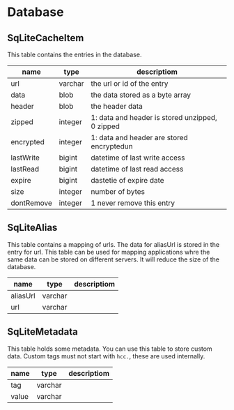 # Database



## SqLiteCacheItem

This table contains the entries in the database.

| name | type | descriptiom|
| ---  | --- | --- |
| url | varchar | the url or id of the entry
| data | blob | the data stored as a byte array
| header | blob | the header data 
| zipped | integer|1: data and header is stored unzipped, 0 zipped
| encrypted | integer | 1: data and header are stored encryptedun
| lastWrite | bigint | datetime of last write access
| lastRead | bigint | datetime of last read access
| expire | bigint | dastetie of expire date
| size | integer | number of bytes
| dontRemove | integer| 1 never remove this entry



## SqLiteAlias

This table contains a mapping of urls. The data for aliasUrl is stored in the entry for url. This table can be used for mapping applications whre the same data can be stored on different servers. It will reduce the size of the database. 

| name | type | descriptiom|
| ---  | --- | --- |
| aliasUrl | varchar | 
| url | varchar | 




## SqLiteMetadata

This table holds some metadata. You can use this table to store custom data. Custom tags must not start with `hcc.`, these are used internally.


| name | type | descriptiom|
| ---  | --- | --- |
| tag | varchar | 
| value | varchar | 



